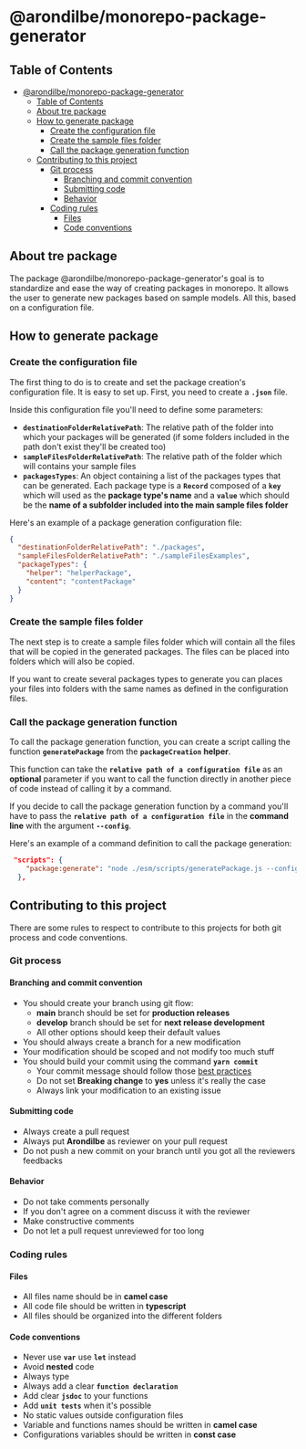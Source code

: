 # @arondilbe/monorepo-package-generator

## Table of Contents

- [@arondilbe/monorepo-package-generator](#arondilbemonorepo-package-generator)
  - [Table of Contents](#table-of-contents)
  - [About tre package](#about-tre-package)
  - [How to generate package](#how-to-generate-package)
    - [Create the configuration file](#create-the-configuration-file)
    - [Create the sample files folder](#create-the-sample-files-folder)
    - [Call the package generation function](#call-the-package-generation-function)
  - [Contributing to this project](#contributing-to-this-project)
    - [Git process](#git-process)
      - [Branching and commit convention](#branching-and-commit-convention)
      - [Submitting code](#submitting-code)
      - [Behavior](#behavior)
    - [Coding rules](#coding-rules)
      - [Files](#files)
      - [Code conventions](#code-conventions)

## About tre package

The package @arondilbe/monorepo-package-generator's goal is to standardize and ease the way of creating packages in monorepo. It allows the user to generate new packages based on sample models. All this, based on a configuration file.

## How to generate package

### Create the configuration file

The first thing to do is to create and set the package creation's configuration file. It is easy to set up. First, you need to create a **`.json`** file.

Inside this configuration file you'll need to define some parameters:

- **`destinationFolderRelativePath`**: The relative path of the folder into which your packages will be generated (if some folders included in the path don't exist they'll be created too)
- **`sampleFilesFolderRelativePath`**: The relative path of the folder which will contains your sample files
- **`packagesTypes`**: An object containing a list of the packages types that can be generated. Each package type is a **`Record`** composed of a **`key`** which will used as the **package type's name** and a **`value`** which should be the **name of a subfolder included into the main sample files folder**

Here's an example of a package generation configuration file:

```json
{
  "destinationFolderRelativePath": "./packages",
  "sampleFilesFolderRelativePath": "./sampleFilesExamples",
  "packageTypes": {
    "helper": "helperPackage",
    "content": "contentPackage"
  }
}
```

### Create the sample files folder

The next step is to create a sample files folder which will contain all the files that will be copied in the generated packages. The files can be placed into folders which will also be copied.

If you want to create several packages types to generate you can places your files into folders with the same names as defined in the configuration files.

### Call the package generation function

To call the package generation function, you can create a script calling the function **`generatePackage`** from the **`packageCreation`** **helper**.

This function can take the **`relative path of a configuration file`** as an **optional** parameter if you want to call the function directly in another piece of code instead of calling it by a command.

If you decide to call the package generation function by a command you'll have to pass the **`relative path of a configuration file`** in the **command line** with the argument **`--config`**.

Here's an example of a command definition to call the package generation:

```json
 "scripts": {
    "package:generate": "node ./esm/scripts/generatePackage.js --config ./packageGenerationExample.config.json"
  },
```

## Contributing to this project

There are some rules to respect to contribute to this projects for both git process and code conventions.

### Git process

#### Branching and commit convention

- You should create your branch using git flow:
  - **main** branch should be set for **production releases**
  - **develop** branch should be set for **next release development**
  - All other options should keep their default values
- You should always create a branch for a new modification
- Your modification should be scoped and not modify too much stuff
- You should build your commit using the command **`yarn commit`**
  - Your commit message should follow those [best practices](https://cbea.ms/git-commit/)
  - Do not set **Breaking change** to **yes** unless it's really the case
  - Always link your modification to an existing issue

#### Submitting code

- Always create a pull request
- Always put **Arondilbe** as reviewer on your pull request
- Do not push a new commit on your branch until you got all the reviewers feedbacks

#### Behavior

- Do not take comments personally
- If you don't agree on a comment discuss it with the reviewer
- Make constructive comments
- Do not let a pull request unreviewed for too long

### Coding rules

#### Files

- All files name should be in **camel case**
- All code file should be written in **typescript**
- All files should be organized into the different folders

#### Code conventions

- Never use **`var`** use **`let`** instead
- Avoid **nested** code
- Always type
- Always add a clear **`function declaration`**
- Add clear **`jsdoc`** to your functions
- Add **`unit tests`** when it's possible
- No static values outside configuration files
- Variable and functions names should be written in **camel case**
- Configurations variables should be written in **const case**
